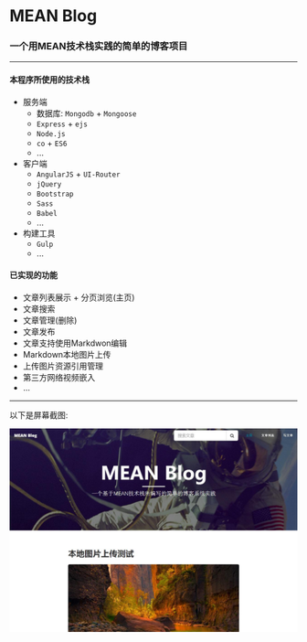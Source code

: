 # MEAN Blog
### 一个用MEAN技术栈实践的简单的博客项目

---

#### 本程序所使用的技术栈
- 服务端
    - 数据库: `Mongodb` + `Mongoose`
    - `Express` + `ejs`
    - `Node.js`
    - `co` + `ES6`
    - ...
- 客户端
    - `AngularJS` + `UI-Router`
    - `jQuery`
    - `Bootstrap`
    - `Sass`
    - `Babel`
    - ...
- 构建工具
    - `Gulp`
    - ...
    
#### 已实现的功能
- 文章列表展示 + 分页浏览(主页)
- 文章搜索
- 文章管理(删除)
- 文章发布
- 文章支持使用Markdwon编辑
- Markdown本地图片上传
- 上传图片资源引用管理
- 第三方网络视频嵌入
- ...

---

以下是屏幕截图:

![屏幕截图](./public/screenshot.jpg "屏幕截图")
